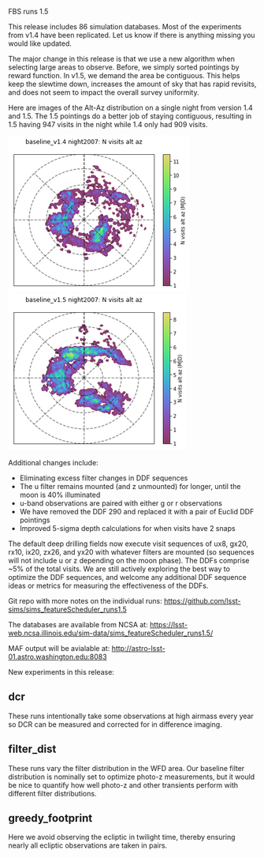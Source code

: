 FBS runs 1.5

This release includes 86 simulation databases. Most of the experiments from v1.4 have been replicated. Let us know if there is anything missing you would like updated.

The major change in this release is that we use a new algorithm when selecting large areas to observe. Before, we simply sorted pointings by reward function. In v1.5, we demand the area be contiguous. This helps keep the slewtime down, increases the amount of sky that has rapid revisits, and does not seem to impact the overall survey uniformity.

Here are images of the Alt-Az distribution on a single night from version 1.4 and 1.5. The 1.5 pointings do a better job of staying contiguous, resulting in 1.5 having 947 visits in the night while 1.4 only had 909 visits.

![](thumb.baseline_v1_4_N_visits_alt_az_night2007_HEAL_SkyMap.png) 
![](thumb.baseline_v1_5_N_visits_alt_az_night2007_HEAL_SkyMap.png)


Additional changes include:

* Eliminating excess filter changes in DDF sequences
* The u filter remains mounted (and z unmounted) for longer, until the moon is 40% illuminated
* u-band observations are paired with either g or r observations
* We have removed the DDF 290 and replaced it with a pair of Euclid DDF pointings
* Improved 5-sigma depth calculations for when visits have 2 snaps

The default deep drilling fields now execute visit sequences of ux8, gx20, rx10, ix20, zx26, and yx20 with whatever filters are mounted (so sequences will not include u or z depending on the moon phase).  The DDFs comprise \~5% of the total visits. We are still actively exploring the best way to optimize the DDF sequences, and welcome any additional DDF sequence ideas or metrics for measuring the effectiveness of the DDFs. 


Git repo with more notes on the individual runs: https://github.com/lsst-sims/sims_featureScheduler_runs1.5

The databases are available from NCSA at: https://lsst-web.ncsa.illinois.edu/sim-data/sims_featureScheduler_runs1.5/

MAF output will be avialable at:  http://astro-lsst-01.astro.washington.edu:8083

New experiments in this release:

## dcr

These runs intentionally take some observations at high airmass every year so DCR can be measured and corrected for in difference imaging.

## filter_dist

These runs vary the filter distribution in the WFD area. Our baseline filter distribution is nominally set to optimize photo-z measurements, but it would be nice to quantify how well photo-z and other transients perform with different filter distributions.

## greedy_footprint

Here we avoid observing the ecliptic in twilight time, thereby ensuring nearly all ecliptic observations are taken in pairs.


